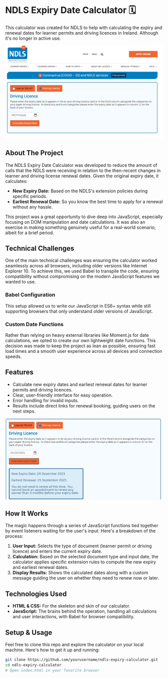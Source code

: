 # NDLS Expiry Date Calculator 🗓️

This calculator was created for NDLS to help with calculating the expiry and renewal dates for learner permits and driving licences in Ireland. Although it's no longer in active use.

![Expiry Date Calculator Interface](expiry-calculator.png)

## About The Project

The NDLS Expiry Date Calculator was developed to reduce the amount of calls that the NDLS were receiving in relation to the then-recent changes in learner and driving license renewal dates. Given the original expiry date, it calculates:

- **New Expiry Date:** Based on the NDLS's extension policies during specific periods.
- **Earliest Renewal Date:** So you know the best time to apply for a renewal without any hassle.

This project was a great opportunity to dive deep into JavaScript, especially focusing on DOM manipulation and date calculations. It was also an exercise in making something genuinely useful for a real-world scenario, albeit for a brief period.

## Technical Challenges

One of the main technical challenges was ensuring the calculator worked seamlessly across all browsers, including older versions like Internet Explorer 10. To achieve this, we used Babel to transpile the code, ensuring compatibility without compromising on the modern JavaScript features we wanted to use.

### Babel Configuration

This setup allowed us to write our JavaScript in ES6+ syntax while still supporting browsers that only understand older versions of JavaScript.

### Custom Date Functions

Rather than relying on heavy external libraries like Moment.js for date calculations, we opted to create our own lightweight date functions. This decision was made to keep the project as lean as possible, ensuring fast load times and a smooth user experience across all devices and connection speeds.

## Features

- Calculate new expiry dates and earliest renewal dates for learner permits and driving licences.
- Clear, user-friendly interface for easy operation.
- Error handling for invalid inputs.
- Results include direct links for renewal booking, guiding users on the next steps.

![Calculator Results](result.png)

## How It Works

The magic happens through a series of JavaScript functions tied together by event listeners waiting for the user's input. Here's a breakdown of the process:

1. **User Input:** Selects the type of document (learner permit or driving licence) and enters the current expiry date.
2. **Calculation:** Based on the selected document type and input date, the calculator applies specific extension rules to compute the new expiry and earliest renewal dates.
3. **Display Results:** Shows the calculated dates along with a custom message guiding the user on whether they need to renew now or later.

## Technologies Used

- **HTML & CSS:** For the skeleton and skin of our calculator.
- **JavaScript:** The brains behind the operation, handling all calculations and user interactions, with Babel for browser compatibility.

## Setup & Usage

Feel free to clone this repo and explore the calculator on your local machine. Here's how to get it up and running:

```bash
git clone https://github.com/yourusername/ndls-expiry-calculator.git
cd ndls-expiry-calculator
# Open index.html in your favorite browser
